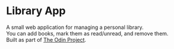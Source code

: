 # Library App

A small web application for managing a personal library.  
You can add books, mark them as read/unread, and remove them.  
Built as part of [The Odin Project](https://www.theodinproject.com/).
